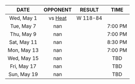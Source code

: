 |    DATE     |      OPPONENT      |  RESULT  |  TIME   |
|:-----------:|:------------------:|:--------:|:-------:|
| Wed, May 1  | vs [Heat](/r/heat) | W 118-84 |         |
| Tue, May 7  |        nan         |          | 7:00 PM |
| Thu, May 9  |        nan         |          | 7:00 PM |
| Sat, May 11 |        nan         |          | 8:30 PM |
| Mon, May 13 |        nan         |          | 7:00 PM |
| Wed, May 15 |        nan         |          |   TBD   |
| Fri, May 17 |        nan         |          |   TBD   |
| Sun, May 19 |        nan         |          |   TBD   |